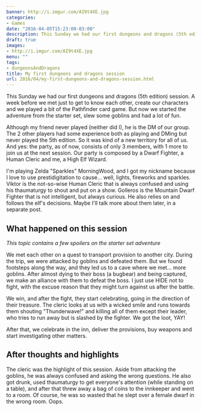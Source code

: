 ```yaml
---
banner: http://i.imgur.com/AI9t4XE.jpg
categories:
- Games
date: "2016-04-05T15:23:00-03:00"
description: This Sunday we had our first dungeons and dragons (5th edition) session.
draft: true
images:
- http://i.imgur.com/AI9t4XE.jpg
menu: ""
tags:
- dungeonsAndDragons
title: My first dungeons and dragons session
url: 2016/04/my-first-dungeons-and-dragons-session.html
---
```


This Sunday we had our first dungeons and dragons (5th edition) session. 
A week before we met just to get to know each other, create our characters and we played a bit of the Pathfinder card game. 
But now we started the adventure from the starter set, slew some goblins and had a lot of fun.

<!--more-->

Although my friend never played (neither did I), he is the DM of our group. 
The 2 other players had some experience both as playing and DMing but never played the 5th edition. 
So it was kind of a new territory for all of us. And yes: the party, as of now, consists of only 3 members, 
with 1 more to join us at the next session. 
Our party is composed by a Dwarf Fighter, a Human Cleric and me, a High Elf Wizard.

I'm playing Zelda "Sparkles" MorningWood, and I got my nickname because I love to use prestidigitation to cause... 
well, lights, fireworks and sparkles. 
Viktor is the not-so-wise Human Cleric that is always confused and using his thaumaturgy to shout and put on a show. 
Golleros is the Mountain Dwarf Fighter that is not intelligent, but always curious. 
He also relies on and follows the elf's decisions. Maybe I'll talk more about them later, in a separate post.

## What happened on this session

_This topic contains a few spoilers on the starter set adventure_

We met each other on a quest to transport provision to another city. 
During the trip, we were attacked by goblins and defeated them. 
But we found footsteps along the way, and they led us to a cave where we met... more goblins. 
After almost dying to their boss (a bugbear) and being captured, we make an alliance with them to defeat the boss. 
I just use HIDE not to fight, with the excuse reason that they might turn against us after the battle.

We win, and after the fight, they start celebrating, going in the direction of their treasure. 
The cleric looks at us with a wicked smile and runs towards them shouting "Thunderwave!" 
and killing all of them except their leader, who tries to run away but is slashed by the fighter. We got the loot, YAY!

After that, we celebrate in the inn, deliver the provisions, buy weapons and start investigating other matters.

## After thoughts and highlights

The cleric was the highlight of this session. Aside from attacking the goblins, 
he was always confused and asking the wrong questions. 
He also got drunk, used thaumaturgy to get everyone's attention (while standing on a table), 
and after that threw away a bag of coins to the innkeeper and went to a room. 
Of course, he was so wasted that he slept over a female dwarf in the wrong room. Oops.
